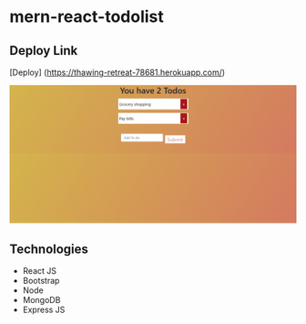 # mern-react-todolist

## Deploy Link
[Deploy] (https://thawing-retreat-78681.herokuapp.com/)

![todo](screenshots/todo.png)

## Technologies
* React JS
* Bootstrap
* Node 
* MongoDB
* Express JS